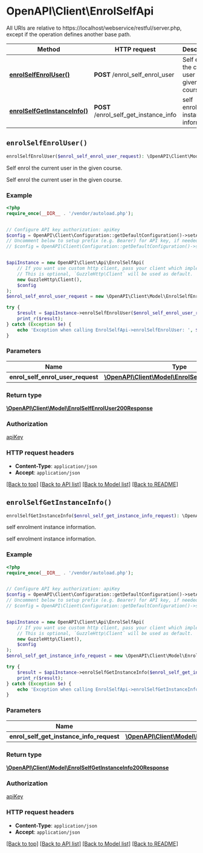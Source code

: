 # OpenAPI\Client\EnrolSelfApi

All URIs are relative to https://localhost/webservice/restful/server.php, except if the operation defines another base path.

| Method | HTTP request | Description |
| ------------- | ------------- | ------------- |
| [**enrolSelfEnrolUser()**](EnrolSelfApi.md#enrolSelfEnrolUser) | **POST** /enrol_self_enrol_user | Self enrol the current user in the given course. |
| [**enrolSelfGetInstanceInfo()**](EnrolSelfApi.md#enrolSelfGetInstanceInfo) | **POST** /enrol_self_get_instance_info | self enrolment instance information. |


## `enrolSelfEnrolUser()`

```php
enrolSelfEnrolUser($enrol_self_enrol_user_request): \OpenAPI\Client\Model\EnrolSelfEnrolUser200Response
```

Self enrol the current user in the given course.

Self enrol the current user in the given course.

### Example

```php
<?php
require_once(__DIR__ . '/vendor/autoload.php');


// Configure API key authorization: apiKey
$config = OpenAPI\Client\Configuration::getDefaultConfiguration()->setApiKey('Authorization', 'YOUR_API_KEY');
// Uncomment below to setup prefix (e.g. Bearer) for API key, if needed
// $config = OpenAPI\Client\Configuration::getDefaultConfiguration()->setApiKeyPrefix('Authorization', 'Bearer');


$apiInstance = new OpenAPI\Client\Api\EnrolSelfApi(
    // If you want use custom http client, pass your client which implements `GuzzleHttp\ClientInterface`.
    // This is optional, `GuzzleHttp\Client` will be used as default.
    new GuzzleHttp\Client(),
    $config
);
$enrol_self_enrol_user_request = new \OpenAPI\Client\Model\EnrolSelfEnrolUserRequest(); // \OpenAPI\Client\Model\EnrolSelfEnrolUserRequest

try {
    $result = $apiInstance->enrolSelfEnrolUser($enrol_self_enrol_user_request);
    print_r($result);
} catch (Exception $e) {
    echo 'Exception when calling EnrolSelfApi->enrolSelfEnrolUser: ', $e->getMessage(), PHP_EOL;
}
```

### Parameters

| Name | Type | Description  | Notes |
| ------------- | ------------- | ------------- | ------------- |
| **enrol_self_enrol_user_request** | [**\OpenAPI\Client\Model\EnrolSelfEnrolUserRequest**](../Model/EnrolSelfEnrolUserRequest.md)|  | |

### Return type

[**\OpenAPI\Client\Model\EnrolSelfEnrolUser200Response**](../Model/EnrolSelfEnrolUser200Response.md)

### Authorization

[apiKey](../../README.md#apiKey)

### HTTP request headers

- **Content-Type**: `application/json`
- **Accept**: `application/json`

[[Back to top]](#) [[Back to API list]](../../README.md#endpoints)
[[Back to Model list]](../../README.md#models)
[[Back to README]](../../README.md)

## `enrolSelfGetInstanceInfo()`

```php
enrolSelfGetInstanceInfo($enrol_self_get_instance_info_request): \OpenAPI\Client\Model\EnrolSelfGetInstanceInfo200Response
```

self enrolment instance information.

self enrolment instance information.

### Example

```php
<?php
require_once(__DIR__ . '/vendor/autoload.php');


// Configure API key authorization: apiKey
$config = OpenAPI\Client\Configuration::getDefaultConfiguration()->setApiKey('Authorization', 'YOUR_API_KEY');
// Uncomment below to setup prefix (e.g. Bearer) for API key, if needed
// $config = OpenAPI\Client\Configuration::getDefaultConfiguration()->setApiKeyPrefix('Authorization', 'Bearer');


$apiInstance = new OpenAPI\Client\Api\EnrolSelfApi(
    // If you want use custom http client, pass your client which implements `GuzzleHttp\ClientInterface`.
    // This is optional, `GuzzleHttp\Client` will be used as default.
    new GuzzleHttp\Client(),
    $config
);
$enrol_self_get_instance_info_request = new \OpenAPI\Client\Model\EnrolSelfGetInstanceInfoRequest(); // \OpenAPI\Client\Model\EnrolSelfGetInstanceInfoRequest

try {
    $result = $apiInstance->enrolSelfGetInstanceInfo($enrol_self_get_instance_info_request);
    print_r($result);
} catch (Exception $e) {
    echo 'Exception when calling EnrolSelfApi->enrolSelfGetInstanceInfo: ', $e->getMessage(), PHP_EOL;
}
```

### Parameters

| Name | Type | Description  | Notes |
| ------------- | ------------- | ------------- | ------------- |
| **enrol_self_get_instance_info_request** | [**\OpenAPI\Client\Model\EnrolSelfGetInstanceInfoRequest**](../Model/EnrolSelfGetInstanceInfoRequest.md)|  | |

### Return type

[**\OpenAPI\Client\Model\EnrolSelfGetInstanceInfo200Response**](../Model/EnrolSelfGetInstanceInfo200Response.md)

### Authorization

[apiKey](../../README.md#apiKey)

### HTTP request headers

- **Content-Type**: `application/json`
- **Accept**: `application/json`

[[Back to top]](#) [[Back to API list]](../../README.md#endpoints)
[[Back to Model list]](../../README.md#models)
[[Back to README]](../../README.md)
